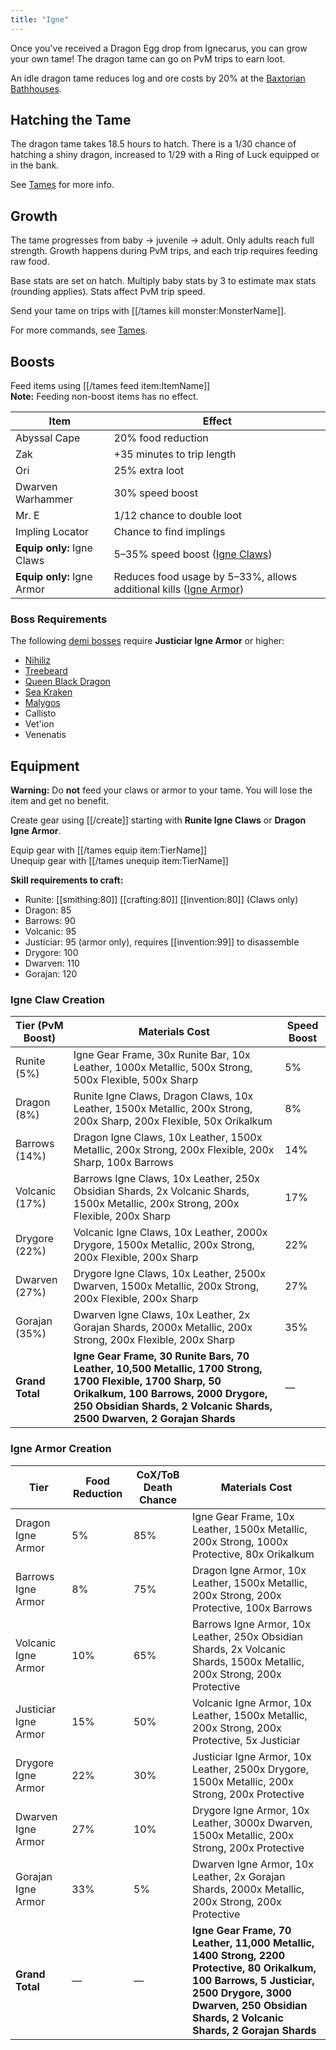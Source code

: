 ```yaml
---
title: "Igne"
---
```


Once you've received a Dragon Egg drop from Ignecarus, you can grow your own tame! The dragon tame can go on PvM trips to earn loot.

An idle dragon tame reduces log and ore costs by 20% at the [Baxtorian Bathhouses](../../minigames/baxtorian-bathhouses.md#boosts).

## Hatching the Tame

The dragon tame takes 18.5 hours to hatch. There is a 1/30 chance of hatching a shiny dragon, increased to 1/29 with a Ring of Luck equipped or in the bank.

See [Tames](./#hatching-the-tame) for more info.

## Growth

The tame progresses from baby → juvenile → adult. Only adults reach full strength. Growth happens during PvM trips, and each trip requires feeding raw food.

Base stats are set on hatch. Multiply baby stats by 3 to estimate max stats (rounding applies). Stats affect PvM trip speed.

Send your tame on trips with [[/tames kill monster\:MonsterName]].

For more commands, see [Tames](./).

## Boosts

Feed items using [[/tames feed item\:ItemName]]  
**Note:** Feeding non-boost items has no effect.

| **Item**                   | **Effect**                                                                                                 |
| -------------------------- | ---------------------------------------------------------------------------------------------------------- |
| Abyssal Cape               | 20% food reduction                                                                                         |
| Zak                        | +35 minutes to trip length                                                                                 |
| Ori                        | 25% extra loot                                                                                             |
| Dwarven Warhammer          | 30% speed boost                                                                                            |
| Mr. E                      | 1/12 chance to double loot                                                                                 |
| Impling Locator            | Chance to find implings                                                                                    |
| **Equip only:** Igne Claws | 5–35% speed boost ([Igne Claws](igne-equipment.md#igne-claw-creation))                                     |
| **Equip only:** Igne Armor | Reduces food usage by 5–33%, allows additional kills ([Igne Armor](igne-equipment.md#igne-armor-creation)) |

### Boss Requirements

The following [demi bosses](../../bso-custom-killables/demi-bosses/) require **Justiciar Igne Armor** or higher:

- [Nihiliz](../../bso-custom-killables/demi-bosses/nihiliz.md)
- [Treebeard](../../bso-custom-killables/demi-bosses/treebeard.md)
- [Queen Black Dragon](../../bso-custom-killables/demi-bosses/queen-black-dragon.md)
- [Sea Kraken](../../bso-custom-killables/demi-bosses/sea-kraken.md)
- [Malygos](../../bso-custom-killables/demi-bosses/malygos.md)
- Callisto
- Vet'ion
- Venenatis

## Equipment

**Warning:** Do **not** feed your claws or armor to your tame. You will lose the item and get no benefit.

Create gear using [[/create]] starting with **Runite Igne Claws** or **Dragon Igne Armor**.

Equip gear with [[/tames equip item\:TierName]]  
Unequip gear with [[/tames unequip item\:TierName]]

**Skill requirements to craft:**

- Runite: [[smithing:80]] [[crafting:80]] [[invention:80]] (Claws only)
- Dragon: 85
- Barrows: 90
- Volcanic: 95
- Justiciar: 95 (armor only), requires [[invention:99]] to disassemble
- Drygore: 100
- Dwarven: 110
- Gorajan: 120

### Igne Claw Creation

| **Tier (PvM Boost)** | **Materials Cost**                                                                                                                                                                                                        | **Speed Boost** |
| -------------------- | ------------------------------------------------------------------------------------------------------------------------------------------------------------------------------------------------------------------------- | --------------- |
| Runite (5%)          | Igne Gear Frame, 30x Runite Bar, 10x Leather, 1000x Metallic, 500x Strong, 500x Flexible, 500x Sharp                                                                                                                      | 5%              |
| Dragon (8%)          | Runite Igne Claws, Dragon Claws, 10x Leather, 1500x Metallic, 200x Strong, 200x Sharp, 200x Flexible, 50x Orikalkum                                                                                                       | 8%              |
| Barrows (14%)        | Dragon Igne Claws, 10x Leather, 1500x Metallic, 200x Strong, 200x Flexible, 200x Sharp, 100x Barrows                                                                                                                      | 14%             |
| Volcanic (17%)       | Barrows Igne Claws, 10x Leather, 250x Obsidian Shards, 2x Volcanic Shards, 1500x Metallic, 200x Strong, 200x Flexible, 200x Sharp                                                                                         | 17%             |
| Drygore (22%)        | Volcanic Igne Claws, 10x Leather, 2000x Drygore, 1500x Metallic, 200x Strong, 200x Flexible, 200x Sharp                                                                                                                   | 22%             |
| Dwarven (27%)        | Drygore Igne Claws, 10x Leather, 2500x Dwarven, 1500x Metallic, 200x Strong, 200x Flexible, 200x Sharp                                                                                                                    | 27%             |
| Gorajan (35%)        | Dwarven Igne Claws, 10x Leather, 2x Gorajan Shards, 2000x Metallic, 200x Strong, 200x Flexible, 200x Sharp                                                                                                                | 35%             |
| **Grand Total**      | **Igne Gear Frame, 30 Runite Bars, 70 Leather, 10,500 Metallic, 1700 Strong, 1700 Flexible, 1700 Sharp, 50 Orikalkum, 100 Barrows, 2000 Drygore, 250 Obsidian Shards, 2 Volcanic Shards, 2500 Dwarven, 2 Gorajan Shards** | —               |

### Igne Armor Creation

| **Tier**             | **Food Reduction** | **CoX/ToB Death Chance** | **Materials Cost**                                                                                                                                                                                           |
| -------------------- | ------------------ | ------------------------ | ------------------------------------------------------------------------------------------------------------------------------------------------------------------------------------------------------------ |
| Dragon Igne Armor    | 5%                 | 85%                      | Igne Gear Frame, 10x Leather, 1500x Metallic, 200x Strong, 1000x Protective, 80x Orikalkum                                                                                                                   |
| Barrows Igne Armor   | 8%                 | 75%                      | Dragon Igne Armor, 10x Leather, 1500x Metallic, 200x Strong, 200x Protective, 100x Barrows                                                                                                                   |
| Volcanic Igne Armor  | 10%                | 65%                      | Barrows Igne Armor, 10x Leather, 250x Obsidian Shards, 2x Volcanic Shards, 1500x Metallic, 200x Strong, 200x Protective                                                                                      |
| Justiciar Igne Armor | 15%                | 50%                      | Volcanic Igne Armor, 10x Leather, 1500x Metallic, 200x Strong, 200x Protective, 5x Justiciar                                                                                                                 |
| Drygore Igne Armor   | 22%                | 30%                      | Justiciar Igne Armor, 10x Leather, 2500x Drygore, 1500x Metallic, 200x Strong, 200x Protective                                                                                                               |
| Dwarven Igne Armor   | 27%                | 10%                      | Drygore Igne Armor, 10x Leather, 3000x Dwarven, 1500x Metallic, 200x Strong, 200x Protective                                                                                                                 |
| Gorajan Igne Armor   | 33%                | 5%                       | Dwarven Igne Armor, 10x Leather, 2x Gorajan Shards, 2000x Metallic, 200x Strong, 200x Protective                                                                                                             |
| **Grand Total**      | —                  | —                        | **Igne Gear Frame, 70 Leather, 11,000 Metallic, 1400 Strong, 2200 Protective, 80 Orikalkum, 100 Barrows, 5 Justiciar, 2500 Drygore, 3000 Dwarven, 250 Obsidian Shards, 2 Volcanic Shards, 2 Gorajan Shards** |
